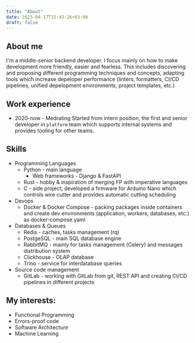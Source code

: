 ```yaml
---
title: "About"
date: 2023-04-17T15:43:26+03:00
draft: false
---
```


## About me
I'm a middle-senior backend developer. I focus mainly on how to 
make development more friendly, easier and fearless. This includes discovering and proposing different programming techniques and concepts, adapting tools which increase depeloper performance (linters, formatters, CI/CD pipelines, unified depelopment environments, project templates, etc.) 

## Work experience
- 2020-now - Medrating
  Started from intern position, the first and senior developer in `platform` team which supports internal systems and provides tooling for other teams.
  

## Skills
- Programming Languages
  - Python - main language
    - Web frameworks - Django & FastAPI
  - Rust - hobby & inspiration of merging FP with imperative languages
  - C - side project, developed a firmware for Arduino Nano which controls wire cutter and provides automatic cutting scheduling
- Devops
  - Docker & Docker Compose - packing packages inside containers 
  and create dev environments (application, workers, databases, etc.) as docker-compose.yaml
- Databases & Queues
  - Redis - caches, tasks management (rq)
  - PostgeSQL - main SQL database engine
  - RabbitMQ - mainly for tasks management (Celery) and messages distribution system
  - Clickhouse - OLAP database
  - Trino - service for interdatabase queries
- Source code management
  - GitLab - working with GitLab from git, REST API and creating CI/CD pipelines in different projects

## My interests:
- Functional Programming
- Errors-proof code
- Software Architecture
- Machine Learning
